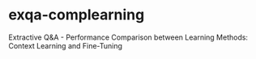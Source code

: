 # exqa-complearning
Extractive Q&amp;A - Performance Comparison between Learning Methods:  Context Learning and Fine-Tuning
